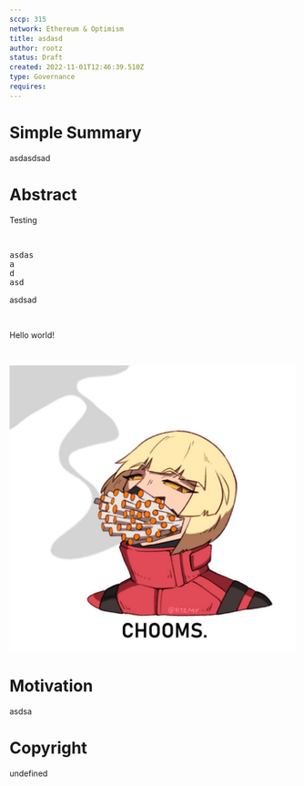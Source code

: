 ```yaml
---
sccp: 315
network: Ethereum & Optimism
title: asdasd
author: rootz
status: Draft
created: 2022-11-01T12:46:39.510Z
type: Governance
requires: 
---
```



# Simple Summary

<p>asdasdsad</p>

# Abstract

<p>Testing</p><p><br></p><pre class="ql-syntax" spellcheck="false">asdas
a
d
asd
</pre><p>asdsad</p><p><br></p><p>Hello world!</p><p><br></p><p><img src="./assets/sccp-315/9wmpg.jpeg"></p>

# Motivation

<p>asdsa</p>

# Copyright

undefined